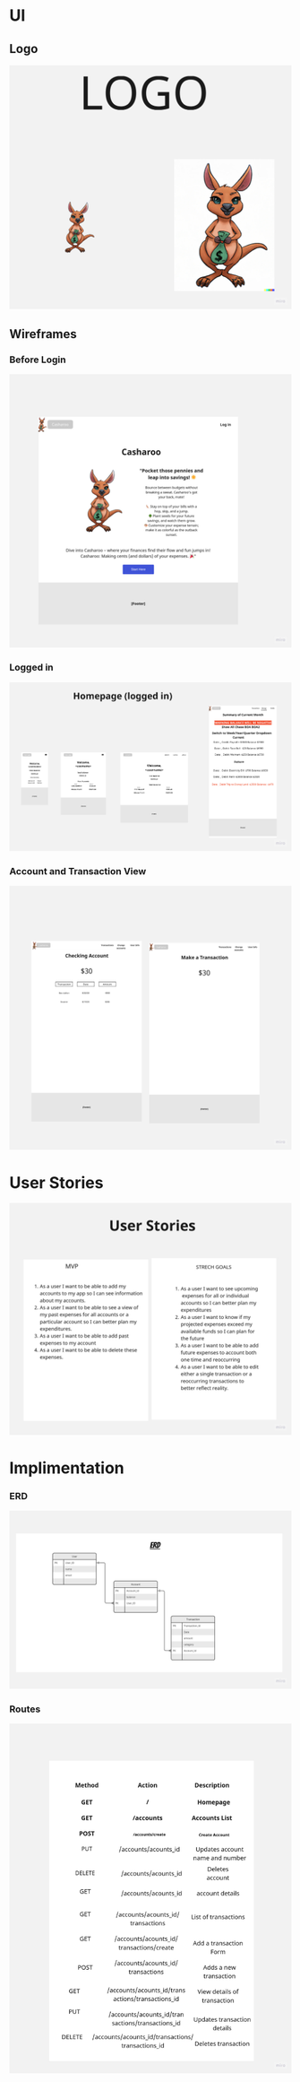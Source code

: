 # UI

## Logo

![](cash2.jpg)

## Wireframes

### Before Login

![](cash1.jpg)

### Logged in

![](cash3.jpg)

### Account and Transaction View

![](cash4.jpg)

# User Stories

![](cash6.jpg)

# Implimentation

### ERD

![](cash7.jpg)

### Routes

![](cash8.jpg)
